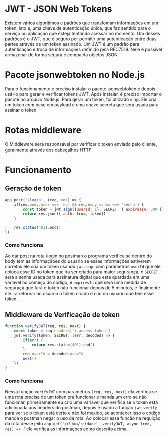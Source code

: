 # JWT - JSON Web Tokens #

Existem vários algoritimos e padrões que transfomam informações em um token, isto é, uma chave de autenticação única, que faz sentido para o serviço ou aplicação que esteja tentando acessar no momento. Um desses padrões é o JWT, que é seguro por permitir uma autenticação entre duas partes através de um token assinado.
Um JWT é um padrão para autenticação e troca de informações definido pela RFC7519. Nele é possível armazenar de forma segura e compacta objetos JSON.


# Pacote jsonwebtoken no Node.js #
Para o funcionamento é preciso instalar o pacote jsonwebtoken e depois usá-lo para gerar e verificar tokens JWT.
Após instalar, é preciso importar o pacote no arquivo Node.js.
Para gerar um token, foi utlizado sing. Ele cria um token com base em payload e uma chave secreta que será usada para assinar o token.
 
# Rotas middleware #
O Middleware será responsável por verificar o token enviado pelo cliente, geralmente através dos cabeçalhos HTTP 

# Funcionamento

## Geração de token

```javascript
app.post('/login', (req, res) => {
    if(req.body.user === 'eu' && req.body.senha === 'senha') {
        const token = jwt.sign({userId: 1}, SECRET, { expiresIn: 300 })
        return res.json({ auth: true, token})
    }

    res.status(401).end()
})
```
### Como funciona

Ao dar post na rota /login no postman o programa verifica se dentro do body tem as informaçãoes do usuario se essas informações estiverem corretas ele cria um token usando `jwt.sign` com parametros `userId` que ele coloca esse ID no token que ira ser criado para maior segurança, o `SECRET` será a senha usada para assinatura digital que esta quardada em uma variavel no começo do código, e `expiresIn` que será uma medida de seguraça que fará o token não funcionar depois de 5 minutos, e finalmente ele ira retornar ao usuario o token criado e o id do usuario que tem esse token.

## Middleware de Verificação de token

```javascript
function verifyJWT(req, res, next) {
    const token = req.headers['x-access-token']
    jwt.verify(token, SECRET, (err, decoded) => {
        if(err) { 
            return res.status(401).end()
        }
        req.userId = decoded.userId
        next()
    })
}
```

### Como funciona

Nessa função `verifyJWT` com parametros `(req, res, next)` ela verifica se uma rota precisa de um token pra funcionar e manda um erro se não funcionar, primeiramente eu crio uma variavel que verifica se o token está adicionada aos headers do postman, depois é usado a função `jwt.verify` para ver se o token está certo e não foi mexido, se acontecer isso o codigo manda o postman negar o uso da rota. Ao colocar essa funcão na requição da rota desse jeito `app.get('/clima/:cidade', verifyJWT, async (req, res) => {` ele verifica as informaçoes como descrito acima.